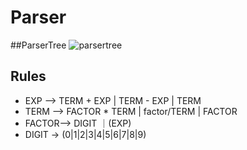# Parser

##ParserTree
![parsertree](/Users/renyuan/Desktop/Calculator/CalculatorParserTree.png)

## Rules
* EXP —> TERM + EXP | TERM - EXP | TERM
* TERM —> FACTOR * TERM | factor/TERM | FACTOR
* FACTOR—> DIGIT ｜(EXP)
* DIGIT -> (0|1|2|3|4|5|6|7|8|9)